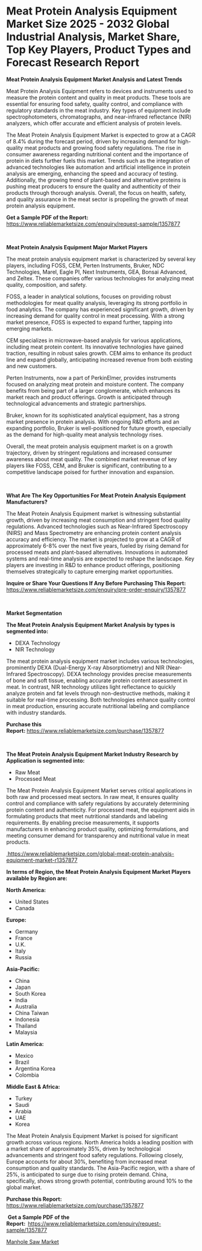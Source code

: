 <p><h1>Meat Protein Analysis Equipment Market Size 2025 - 2032 Global Industrial Analysis, Market Share, Top Key Players, Product Types and Forecast Research Report</h1></p><p><strong>Meat Protein Analysis Equipment Market Analysis and Latest Trends</strong></p>
<p><p>Meat Protein Analysis Equipment refers to devices and instruments used to measure the protein content and quality in meat products. These tools are essential for ensuring food safety, quality control, and compliance with regulatory standards in the meat industry. Key types of equipment include spectrophotometers, chromatographs, and near-infrared reflectance (NIR) analyzers, which offer accurate and efficient analysis of protein levels.</p><p>The Meat Protein Analysis Equipment Market is expected to grow at a CAGR of 8.4% during the forecast period, driven by increasing demand for high-quality meat products and growing food safety regulations. The rise in consumer awareness regarding nutritional content and the importance of protein in diets further fuels this market. Trends such as the integration of advanced technologies like automation and artificial intelligence in protein analysis are emerging, enhancing the speed and accuracy of testing. Additionally, the growing trend of plant-based and alternative proteins is pushing meat producers to ensure the quality and authenticity of their products through thorough analysis. Overall, the focus on health, safety, and quality assurance in the meat sector is propelling the growth of meat protein analysis equipment.</p></p>
<p><strong>Get a Sample PDF of the Report:&nbsp;</strong> <a href="https://www.reliablemarketsize.com/enquiry/request-sample/1357877?utm_campaign=3544&utm_medium=2&utm_source=Github&utm_content=ia&utm_term=11042025&utm_id=meat-protein-analysis-equipment">https://www.reliablemarketsize.com/enquiry/request-sample/1357877</a></p>
<p>&nbsp;</p>
<p><strong>Meat Protein Analysis Equipment Major Market Players</strong></p>
<p><p>The meat protein analysis equipment market is characterized by several key players, including FOSS, CEM, Perten Instruments, Bruker, NDC Technologies, Marel, Eagle PI, Next Instruments, GEA, Bonsai Advanced, and Zeltex. These companies offer various technologies for analyzing meat quality, composition, and safety.</p><p>FOSS, a leader in analytical solutions, focuses on providing robust methodologies for meat quality analysis, leveraging its strong portfolio in food analytics. The company has experienced significant growth, driven by increasing demand for quality control in meat processing. With a strong market presence, FOSS is expected to expand further, tapping into emerging markets.</p><p>CEM specializes in microwave-based analysis for various applications, including meat protein content. Its innovative technologies have gained traction, resulting in robust sales growth. CEM aims to enhance its product line and expand globally, anticipating increased revenue from both existing and new customers.</p><p>Perten Instruments, now a part of PerkinElmer, provides instruments focused on analyzing meat protein and moisture content. The company benefits from being part of a larger conglomerate, which enhances its market reach and product offerings. Growth is anticipated through technological advancements and strategic partnerships.</p><p>Bruker, known for its sophisticated analytical equipment, has a strong market presence in protein analysis. With ongoing R&D efforts and an expanding portfolio, Bruker is well-positioned for future growth, especially as the demand for high-quality meat analysis technology rises.</p><p>Overall, the meat protein analysis equipment market is on a growth trajectory, driven by stringent regulations and increased consumer awareness about meat quality. The combined market revenue of key players like FOSS, CEM, and Bruker is significant, contributing to a competitive landscape poised for further innovation and expansion.</p></p>
<p>&nbsp;</p>
<p><strong>What Are The Key Opportunities For Meat Protein Analysis Equipment Manufacturers?</strong></p>
<p><p>The Meat Protein Analysis Equipment market is witnessing substantial growth, driven by increasing meat consumption and stringent food quality regulations. Advanced technologies such as Near-Infrared Spectroscopy (NIRS) and Mass Spectrometry are enhancing protein content analysis accuracy and efficiency. The market is projected to grow at a CAGR of approximately 6-8% over the next five years, fueled by rising demand for processed meats and plant-based alternatives. Innovations in automated systems and real-time analysis are expected to reshape the landscape. Key players are investing in R&D to enhance product offerings, positioning themselves strategically to capture emerging market opportunities.</p></p>
<p><strong>Inquire or Share Your Questions If Any Before Purchasing This Report:</strong> <a href="https://www.reliablemarketsize.com/enquiry/pre-order-enquiry/1357877?utm_campaign=3544&utm_medium=2&utm_source=Github&utm_content=ia&utm_term=11042025&utm_id=meat-protein-analysis-equipment">https://www.reliablemarketsize.com/enquiry/pre-order-enquiry/1357877</a></p>
<p>&nbsp;</p>
<p><strong>Market Segmentation</strong></p>
<p><strong>The Meat Protein Analysis Equipment Market Analysis by types is segmented into:</strong></p>
<p><ul><li>DEXA Technology</li><li>NIR Technology</li></ul></p>
<p><p>The meat protein analysis equipment market includes various technologies, prominently DEXA (Dual-Energy X-ray Absorptiometry) and NIR (Near-Infrared Spectroscopy). DEXA technology provides precise measurements of bone and soft tissue, enabling accurate protein content assessment in meat. In contrast, NIR technology utilizes light reflectance to quickly analyze protein and fat levels through non-destructive methods, making it suitable for real-time processing. Both technologies enhance quality control in meat production, ensuring accurate nutritional labeling and compliance with industry standards.</p></p>
<p><strong>Purchase this Report:&nbsp;</strong><a href="https://www.reliablemarketsize.com/purchase/1357877?utm_campaign=3544&utm_medium=2&utm_source=Github&utm_content=ia&utm_term=11042025&utm_id=meat-protein-analysis-equipment">https://www.reliablemarketsize.com/purchase/1357877</a></p>
<p>&nbsp;</p>
<p><strong>The Meat Protein Analysis Equipment Market Industry Research by Application is segmented into:</strong></p>
<p><ul><li>Raw Meat</li><li>Processed Meat</li></ul></p>
<p><p>The Meat Protein Analysis Equipment Market serves critical applications in both raw and processed meat sectors. In raw meat, it ensures quality control and compliance with safety regulations by accurately determining protein content and authenticity. For processed meat, the equipment aids in formulating products that meet nutritional standards and labeling requirements. By enabling precise measurements, it supports manufacturers in enhancing product quality, optimizing formulations, and meeting consumer demand for transparency and nutritional value in meat products.</p></p>
<p><a href="https://www.reliablemarketsize.com/global-meat-protein-analysis-equipment-market-r1357877?utm_campaign=3544&utm_medium=2&utm_source=Github&utm_content=ia&utm_term=11042025&utm_id=meat-protein-analysis-equipment">&nbsp;https://www.reliablemarketsize.com/global-meat-protein-analysis-equipment-market-r1357877</a></p>
<p><strong>In terms of Region, the Meat Protein Analysis Equipment Market Players available by Region are:</strong></p>
<p>
    <p> <strong> North America: </strong>
        <ul>
            <li>United States</li>
            <li>Canada</li>
        </ul>
        </p> 
    <p> <strong> Europe: </strong>
        <ul>
            <li>Germany</li>
            <li>France</li>
            <li>U.K.</li>
            <li>Italy</li>
            <li>Russia</li>
        </ul>
        </p> 
    <p> <strong> Asia-Pacific: </strong>
        <ul>
            <li>China</li>
            <li>Japan</li>
            <li>South Korea</li>
            <li>India</li>
            <li>Australia</li>
            <li>China Taiwan</li>
            <li>Indonesia</li>
            <li>Thailand</li>
            <li>Malaysia</li>
        </ul>
        </p> 
    <p> <strong> Latin America: </strong>
        <ul>
            <li>Mexico</li>
            <li>Brazil</li>
            <li>Argentina Korea</li>
            <li>Colombia</li>
        </ul>
        </p> 
    <p> <strong> Middle East & Africa: </strong>
        <ul>
            <li>Turkey</li>
            <li>Saudi</li>
            <li>Arabia</li>
            <li>UAE</li>
            <li>Korea</li>
        </ul>
    </p>
    </p>
<p><p>The Meat Protein Analysis Equipment Market is poised for significant growth across various regions. North America holds a leading position with a market share of approximately 35%, driven by technological advancements and stringent food safety regulations. Following closely, Europe accounts for about 30%, benefiting from increased meat consumption and quality standards. The Asia-Pacific region, with a share of 25%, is anticipated to surge due to rising protein demand. China, specifically, shows strong growth potential, contributing around 10% to the global market.</p></p>
<p><strong>Purchase this Report: </strong><a href="https://www.reliablemarketsize.com/purchase/1357877?utm_campaign=3544&utm_medium=2&utm_source=Github&utm_content=ia&utm_term=11042025&utm_id=meat-protein-analysis-equipment">https://www.reliablemarketsize.com/purchase/1357877</a></p>
<p>&nbsp;<strong>Get a Sample PDF of the Report:&nbsp;&nbsp;</strong><a href="https://www.reliablemarketsize.com/enquiry/request-sample/1357877?utm_campaign=3544&utm_medium=2&utm_source=Github&utm_content=ia&utm_term=11042025&utm_id=meat-protein-analysis-equipment">https://www.reliablemarketsize.com/enquiry/request-sample/1357877</a></p>
<p><strong></strong></p>
<p><p><a href="https://github.com/jolinolooman/Market-Research-Report-List-1/blob/main/manhole-saw-market.md?utm_campaign=3544&utm_medium=2&utm_source=Github&utm_content=ia&utm_term=11042025&utm_id=meat-protein-analysis-equipment">Manhole Saw Market</a></p></p>